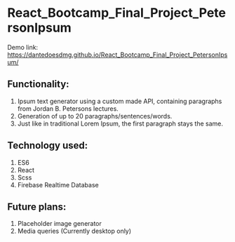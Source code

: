 # React_Bootcamp_Final_Project_PetersonIpsum

Demo link: https://dantedoesdmg.github.io/React_Bootcamp_Final_Project_PetersonIpsum/

## Functionality:  

1. Ipsum text generator using a custom made API, containing paragraphs from Jordan B. Petersons lectures.
2. Generation of up to 20 paragraphs/sentences/words.
3. Just like in traditional Lorem Ipsum, the first paragraph stays the same.

## Technology used:

1. ES6
2. React
3. Scss
4. Firebase Realtime Database

## Future plans:

1. Placeholder image generator
2. Media queries (Currently desktop only)
